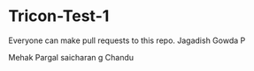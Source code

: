 # Tricon-Test-1
Everyone can make pull requests to this repo.
Jagadish Gowda P


Mehak Pargal
saicharan g
Chandu
